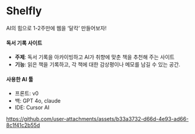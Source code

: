 # Shelfly

AI의 힘으로 1-2주만에 웹을 ‘달칵’ 만들어보자!


#### 독서 기록 사이트

- **주제**: 독서 기록을 아카이빙하고 AI가 취향에 맞춘 책을 추천해 주는 사이트
- **기능**: 읽은 책을 기록하고, 각 책에 대한 감상평이나 메모를 남길 수 있는 공간.

#### 사용한 AI 툴

- 프론트: v0
- 백: GPT 4o, claude
- IDE: Cursor AI

https://github.com/user-attachments/assets/b33a3732-d66d-4e93-ad66-8c1f41c2b55d
